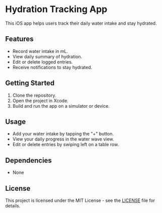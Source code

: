 # Hydration Tracking App

This iOS app helps users track their daily water intake and stay hydrated.

## Features

- Record water intake in mL.
- View daily summary of hydration.
- Edit or delete logged entries.
- Receive notifications to stay hydrated.

## Getting Started

1. Clone the repository.
2. Open the project in Xcode.
3. Build and run the app on a simulator or device.

## Usage

- Add your water intake by tapping the "+" button.
- View your daily progress in the water wave view.
- Edit or delete entries by swiping left on a table row.



## Dependencies

- None

## License

This project is licensed under the MIT License - see the [LICENSE](LICENSE) file for details.
